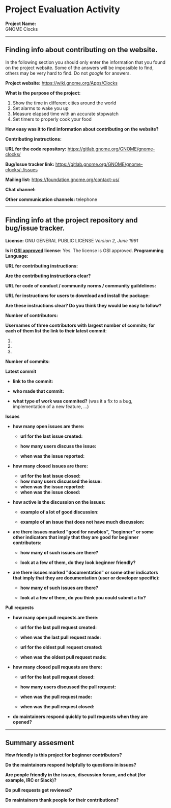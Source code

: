 # Project Evaluation Activity



__Project Name:__  
GNOME Clocks


---

## Finding info about contributing on the website.

In the following section you should only enter the information that you
found on the project website. Some of the answers will be impossible to find, others
may be very hard to find. Do not _google_ for answers.

__Project website:__ 
https://wiki.gnome.org/Apps/Clocks

__What is the purpose of the project:__
1. Show the time in different cities around the world
2. Set alarms to wake you up
3. Measure elapsed time with an accurate stopwatch
4. Set timers to properly cook your food


__How easy was it to find information about contributing on the website?__


__Contributing instructions:__

__URL for the code repository:__
https://gitlab.gnome.org/GNOME/gnome-clocks/

__Bug/Issue tracker link:__
https://gitlab.gnome.org/GNOME/gnome-clocks/-/issues

__Mailing list:__
https://foundation.gnome.org/contact-us/

__Chat channel:__

__Other communication channels:__
telephone

---

## Finding info at the project repository and bug/issue tracker.

__License:__
GNU GENERAL PUBLIC LICENSE *Version 2, June 1991*

__Is it [OSI approved](https://opensource.org/licenses/alphabetical) license:__
Yes. The license is OSI approved.
__Programming Language:__

__URL for contributing instructions:__ 

__Are the contributing instructions clear?__ 


__URL for code of conduct / community norms / community guildelines:__

__URL for instructions for users to download and install the package:__


__Are these instructions clear? Do you think they would be easy to follow?__


__Number of contributors:__


__Usernames of three contributors with largest number of commits; for
each of them list the link to their latest commit__:

1.
2.
3.


__Number of commits:__

__Latest commit__

- __link to the commit:__

- __who made that commit:__

- __what type of work was commited?__ (was it a fix to a bug, implementation of a new feature, ...)


__Issues__

- __how many open issues are there:__

    - __url for the last issue created:__

    - __how many users discuss the issue:__
    
    - __when was the issue reported:__
    

- __how many closed issues are there:__
    - __url for the last issue closed:__
    - __how many users discussed the issue:__
    - __when was the issue reported:__
    - __when was the issue closed:__

- __how active is the discussion on the issues:__ 

    - __example of a lot of good discussion:__ 
    
    - __example of an issue that does not have much discussion:__



- __are there issues marked "good for newbies", "beginner" or some other indicators that imply that they are good for beginner contributors:__

    - __how many of such issues are there?__
    
    - __look at a few of them, do they look beginner friendly?__ 



- __are there issues marked "documentation" or some other indicators that imply that they are documentation (user or developer specific):__

    - __how many of such issues are there?__
    
    - __look at a few of them, do you think you could submit a fix?__ 



__Pull requests__

- __how many open pull requests are there:__

    - __url for the last pull request created:__
    
    - __when was the last pull request made:__

    - __url for the oldest pull request created:__
    
    - __when was the oldest pull request made:__

- __how many closed pull requests are there:__

    - __url for the last pull request closed:__
    
    - __how many users discussed the pull request:__
    
    - __when was the pull request made:__
    
    - __when was the pull request closed:__
    

- __do maintainers respond quickly to pull requests when they are opened?__ 





---


## Summary assesment
__How friendly is this project for beginner contributors?__


__Do the maintainers respond helpfully to questions in issues?__


__Are people friendly in the issues, discussion forum, and chat (for example, IRC or Slack)?__



__Do pull requests get reviewed?__



__Do maintainers thank people for their contributions?__



